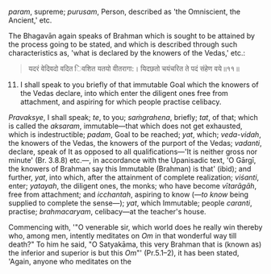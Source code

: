*param*, supreme; *purusam*, Person, described as 'the Omniscient, the Ancient,' etc.

The Bhagavān again speaks of Brahman which is sought to be attained by the process going to be stated, and which is described through such characteristics as, 'what is declared by the knowers of the Vedas,' etc.:

> यदरं वेदिवदो वदित िवशित यतयो वीतरागा:। यिदछतो चयंचरित ते पदं संहेण वये॥११॥

11. I shall speak to you briefly of that immutable Goal which the knowers of the Vedas declare, into which enter the diligent ones free from attachment, and aspiring for which people practise celibacy.

*Pravaksye*, I shall speak; *te*, to you; *saṁgrahena*, briefly; *tat*, of that; which is called the *aksaram*, immutable—that which does not get exhausted, which is indestructible; *padam*, Goal to be reached; *yat*, which; *veda-vidah*, the knowers of the Vedas, the knowers of the purport of the Vedas; *vadanti*, declare, speak of It as opposed to all qualifications—'It is neither gross nor minute' (Br. 3.8.8) etc.—, in accordance with the Upanisadic text, 'O Gārgī, the knowers of Brahman say this Immutable (Brahman) is that' (ibid); and further, *yat*, into which, after the attainment of complete realization; *viśanti*, enter; *yatayah*, the diligent ones, the monks; who have become *vītarāgāh*, free from attachment; and *icchantah*, aspiring to know (—*to know* being supplied to complete the sense—); *yat*, which Immutable; people *caranti*, practise; *brahmacaryam*, celibacy—at the teacher's house.

Commencing with, '"O venerable sir, which world does he really win thereby who, among men, intently meditates on *Om* in that wonderful way till death?" To him he said, "O Satyakāma, this very Brahman that is (known as) the inferior and superior is but this *Om*"' (Pr.5.1–2), it has been stated, 'Again, anyone who meditates on the